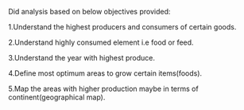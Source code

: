 Did analysis based on below objectives provided:

   1.Understand the highest producers and consumers of certain goods.

   2.Understand highly consumed element i.e food or feed.

   3.Understand the year with highest produce.

   4.Define most optimum areas to grow certain items(foods).

   5.Map the areas with higher production maybe in terms of continent(geographical map).
